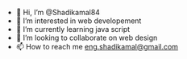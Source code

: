 - 👋 Hi, I’m @Shadikamal84
- 👀 I’m interested in web developement
- 🌱 I’m currently learning java script
- 💞️ I’m looking to collaborate on web design
- 📫 How to reach me eng.shadikamal@gmail.com

<!---
Shadikamal84/Shadikamal84 is a ✨ special ✨ repository because its `README.md` (this file) appears on your GitHub profile.
You can click the Preview link to take a look at your changes.
--->
